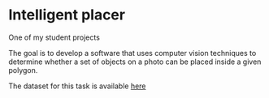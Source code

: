 # Intelligent placer

One of my student projects

The goal is to develop a software that uses computer vision techniques to determine whether a set of objects on a photo can be placed inside a given polygon.

The dataset for this task is available [here](https://drive.google.com/drive/folders/1S8v9H-KkYi79BR8xtAnso5NMvi3FW8qq?usp=sharing)